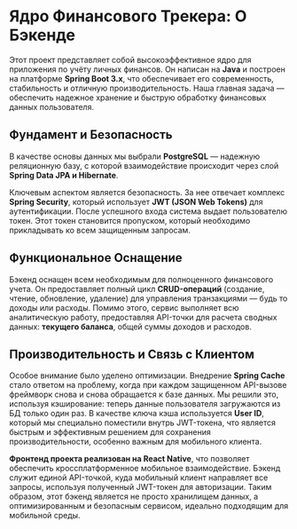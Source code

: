 # Ядро Финансового Трекера:  О Бэкенде

Этот проект представляет собой высокоэффективное ядро для приложения по учёту личных финансов. Он написан на **Java** и построен на платформе **Spring Boot 3.x**, что обеспечивает его современность, стабильность и отличную производительность. Наша главная задача — обеспечить надежное хранение и быструю обработку финансовых данных пользователя.

## Фундамент и Безопасность

В качестве основы данных мы выбрали **PostgreSQL** — надежную реляционную базу, с которой взаимодействие происходит через слой **Spring Data JPA и Hibernate**.

Ключевым аспектом является безопасность. За нее отвечает комплекс **Spring Security**, который использует **JWT (JSON Web Tokens)** для аутентификации. После успешного входа система выдает пользователю токен. Этот токен становится пропуском, который необходимо прикладывать ко всем защищенным запросам.

## Функциональное Оснащение

Бэкенд оснащен всем необходимым для полноценного финансового учета. Он предоставляет полный цикл **CRUD-операций** (создание, чтение, обновление, удаление) для управления транзакциями — будь то доходы или расходы. Помимо этого, сервис выполняет всю аналитическую работу, предоставляя API-точки для расчета сводных данных: **текущего баланса**, общей суммы доходов и расходов.

## Производительность и Связь с Клиентом

Особое внимание было уделено оптимизации. Внедрение **Spring Cache** стало ответом на проблему, когда при каждом защищенном API-вызове фреймворк снова и снова обращается к базе данных. Мы решили это, используя кэширование: теперь данные пользователя загружаются из БД только один раз. В качестве ключа кэша используется **User ID**, который мы специально поместили внутрь JWT-токена, что является быстрым и эффективным решением для сохранения производительности, особенно важным для мобильного клиента.

**Фронтенд проекта реализован на React Native**, что позволяет обеспечить кроссплатформенное мобильное взаимодействие. Бэкенд служит единой API-точкой, куда мобильный клиент направляет все запросы, используя полученный JWT-токен для авторизации. Таким образом, этот бэкенд является не просто хранилищем данных, а оптимизированным и безопасным сервисом, идеально подходящим для мобильной среды.
